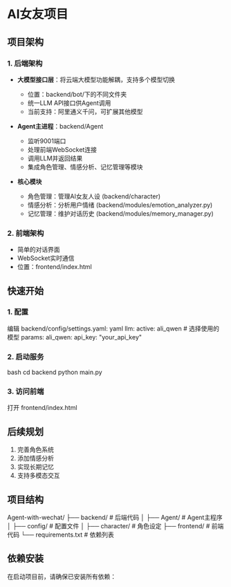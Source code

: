# AI女友项目

## 项目架构

### 1. 后端架构
- **大模型接口层**：将云端大模型功能解耦，支持多个模型切换
  - 位置：backend/bot/下的不同文件夹
  - 统一LLM API接口供Agent调用
  - 当前支持：阿里通义千问，可扩展其他模型

- **Agent主进程**：backend/Agent
  - 监听9001端口
  - 处理前端WebSocket连接
  - 调用LLM并返回结果
  - 集成角色管理、情感分析、记忆管理等模块

- **核心模块**
  - 角色管理：管理AI女友人设 (backend/character)
  - 情感分析：分析用户情绪 (backend/modules/emotion_analyzer.py)
  - 记忆管理：维护对话历史 (backend/modules/memory_manager.py)

### 2. 前端架构
- 简单的对话界面
- WebSocket实时通信
- 位置：frontend/index.html

## 快速开始

### 1. 配置
编辑 backend/config/settings.yaml:
yaml
llm:
active: ali_qwen # 选择使用的模型
params:
ali_qwen:
api_key: "your_api_key"


### 2. 启动服务
bash
cd backend
python main.py


### 3. 访问前端
打开 frontend/index.html

## 后续规划
1. 完善角色系统
2. 添加情感分析
3. 实现长期记忆
4. 支持多模态交互

## 项目结构
Agent-with-wechat/
├── backend/ # 后端代码
│ ├── Agent/ # Agent主程序
│ ├── config/ # 配置文件
│ ├── character/ # 角色设定
├── frontend/ # 前端代码
└── requirements.txt # 依赖列表

## 依赖安装

在启动项目前，请确保已安装所有依赖：